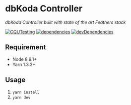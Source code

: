 # dbKoda Controller
*dbKoda Controller built with state of the art Feathers stack*

[![CQUTesting](https://img.shields.io/travis/SouthbankSoftware/dbkoda-controller.svg?style=flat-square&label=CQUTesting)](https://travis-ci.org/SouthbankSoftware/dbkoda-controller)
[![dependencies](https://img.shields.io/david/SouthbankSoftware/dbkoda-controller.svg?style=flat-square)](https://david-dm.org/SouthbankSoftware/dbkoda-controller)
[![devDependencies](https://img.shields.io/david/dev/SouthbankSoftware/dbkoda-controller.svg?style=flat-square)](https://david-dm.org/SouthbankSoftware/dbkoda-controller?type=dev)

## Requirement
* Node 8.9.1+
* Yarn 1.3.2+

## Usage
1. `yarn install`
2. `yarn dev`
